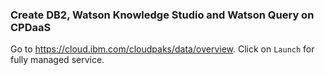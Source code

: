 ### Create DB2, Watson Knowledge Studio and Watson Query on CPDaaS

Go to https://cloud.ibm.com/cloudpaks/data/overview. Click on `Launch` for fully managed service.

